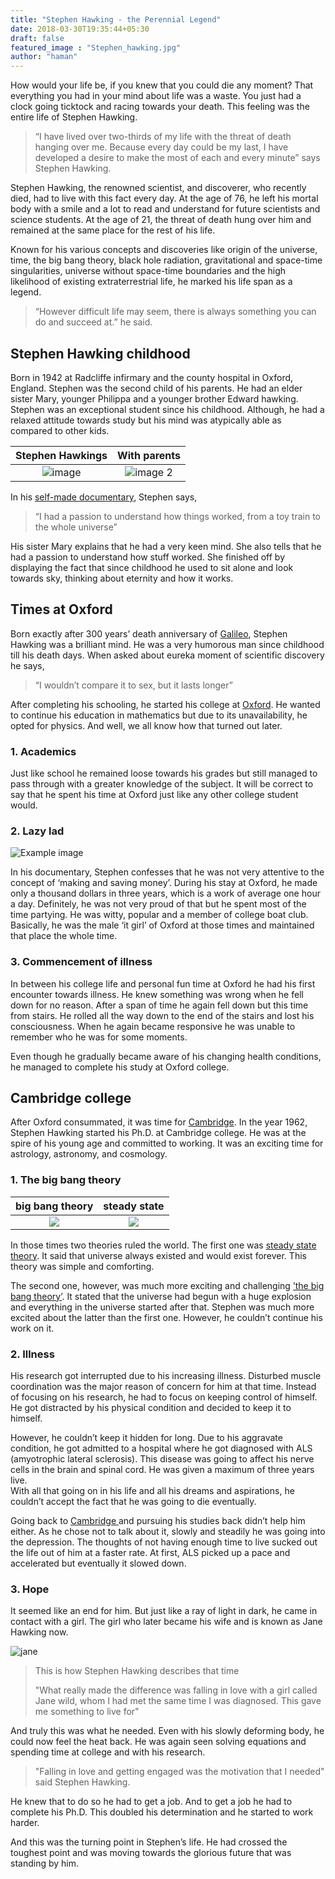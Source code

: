 ```yaml
---
title: "Stephen Hawking - the Perennial Legend"
date: 2018-03-30T19:35:44+05:30
draft: false
featured_image : "Stephen_hawking.jpg"
author: "haman"
---
```

How would your life be, if you knew that you could die any moment? That everything you had in your mind about life was a waste. You just had a clock going ticktock and racing towards your death. This feeling was the entire life of Stephen Hawking.

<blockquote>“I have lived over two-thirds of my life with the threat of death hanging over me. Because every day could be my last, I have developed a desire to make the most of each and every minute”
says Stephen Hawking.</blockquote>

Stephen Hawking, the renowned scientist, and discoverer, who recently died, had to live with this fact every day. At the age of 76, he left his mortal body with a smile and a lot to read and understand for future scientists and science students. At the age of 21, the threat of death hung over him and remained at the same place for the rest of his life.

Known for his various concepts and discoveries like origin of the universe, time, the big bang theory, black hole radiation, gravitational and space-time singularities, universe without space-time boundaries and the high likelihood of existing extraterrestrial life, he marked his life span as a legend. 

<blockquote>“However difficult life may seem, there is always something you can do and succeed at.”
 he said.</blockquote>


<h2>Stephen Hawking childhood</h2>

<p>Born in 1942 at Radcliffe infirmary and the county hospital in Oxford, England. Stephen was the second child of his parents. He had an elder sister Mary, younger Philippa and a younger brother Edward hawking. Stephen was an exceptional student since his childhood. Although, he had a relaxed attitude towards study but his mind was atypically able as compared to other kids.</p>

   Stephen Hawkings        |  With parents
:-------------------------:|:-------------------------:
![image](/blog/images/child.jpg)  |  ![image 2](/blog/images/young-stephen-hawking-1.jpg)
 In his [self-made documentary](https://www.youtube.com/watch?v=7NN2vsNgbZs
), Stephen says,

<blockquote>“I had a passion to understand how things worked, from a toy train to the whole universe”</blockquote>

<p>His sister Mary explains that he had a very keen mind. She also tells that he had a passion to understand how stuff worked. She finished off by displaying the fact that since childhood he used to sit alone and look towards sky, thinking about eternity and how it works.</p>


<h2>Times at Oxford</h2>

<p>Born exactly after 300 years’ death anniversary of 
	<a href="https://en.wikipedia.org/wiki/Galileo_Galilei" alt="scientist">Galileo</a>, Stephen Hawking was a brilliant mind. He was a very humorous man since childhood till his death days. 
When asked about eureka moment of scientific discovery he says,</p>

<blockquote>“I wouldn’t compare it to sex, but it lasts longer”</blockquote>

<p>After completing his schooling, he started his college at
<a href="http://www.ox.ac.uk/" alt="college 1" >Oxford</a>. He wanted to continue his education in mathematics but due to its unavailability, he opted for physics.
And well, we all know how that turned out later.</p>

<h3> 1.	Academics</h3>

<p>Just like school he remained loose towards his grades but still managed to pass through with a greater knowledge of the subject. It will be correct to say that he spent his time at Oxford just like any other college student would.</p>

<h3> 2.	Lazy lad</h3>

![Example image](/blog/images/stephen7.jpg)
<p>In his documentary, Stephen confesses that he was not very attentive to the concept of ‘making and saving money’. During his stay at Oxford, he made only a thousand dollars in three years, which is a work of average one hour a day. Definitely, he was not very proud of that but he spent most of the time partying. He was witty, popular and a member of college boat club.
<br>
Basically, he was the male ‘it girl’ of Oxford at those times and maintained that place the whole time.</p>


<h3> 3.	Commencement of illness</h3>

<p>In between his college life and personal fun time at Oxford he had his first encounter towards illness. He knew something was wrong when he fell down for no reason.  After a span of time he again fell down but this time from stairs. He rolled all the way down to the end of the stairs and lost his consciousness. When he again became responsive he was unable to remember who he was for some moments.<br>

Even though he gradually became aware of his changing health conditions, he managed to complete his study at Oxford college.</p>

<h2>Cambridge college</h2>
 
<p>After Oxford consummated, it was time for <a href="https://www.cam.ac.uk/" alt="college 2">Cambridge</a>. In the year 1962, Stephen Hawking started his Ph.D. at Cambridge college. He was at the spire of his young age and committed to working. It was an exciting time for astrology, astronomy, and cosmology.</p>


<h3> 1.	The big bang theory</h3>


   big bang theory         |      steady state
:-------------------------:|:-------------------------:
![](/blog/images/steady.jpeg)  |  ![](/blog/images/big.jpeg)

<p>In those times two theories ruled the world. The first one was <a href="https://en.wikipedia.org/wiki/Steady_State_theory" alt="theory 1">steady state theory</a>. It said that universe always existed and would exist forever. This theory was simple and comforting. <br></p>

<p>The second one, however, was much more exciting and challenging <a href="https://en.wikipedia.org/wiki/The_Big_Bang_Theory" alt="theory 2">’the big bang theory’</a>. It stated that the universe had begun with a huge explosion and everything in the universe started after that.
Stephen was much more excited about the latter than the first one. However, he couldn’t continue his work on it.</p>


<h3> 2.	Illness</h3>

<p>His research got interrupted due to his increasing illness. Disturbed muscle coordination was the major reason of concern for him at that time. Instead of focusing on his research, he had to focus on keeping control of himself. He got distracted by his physical condition and decided to keep it to himself.</p>

<p>However, he couldn’t keep it hidden for long. Due to his aggravate condition, he got admitted to a hospital where he got diagnosed with ALS (amyotrophic lateral sclerosis). This disease was going to affect his nerve cells in the brain and spinal cord. He was given a maximum of three years live.<br>
With all that going on in his life and all his dreams and aspirations, he couldn’t accept the fact that he was going to die eventually. </p>

<p>Going back to <a href="https://www.cam.ac.uk/" alt="repeat">Cambridge </a> and pursuing his studies back didn’t help him either. As he chose not to talk about it, slowly and steadily he was going into the depression. The thoughts of not having enough time to live sucked out the life out of him at a faster rate. At first, ALS picked up a pace and accelerated but eventually it slowed down.</p>

<h3> 3.	Hope </h3>


<p>It seemed like an end for him. But just like a ray of light in dark, he came in contact with a girl. The girl who later became his wife and is known as  Jane Hawking now.</p>

![jane](/blog/images/4396a7cad34313d41d88f29a19fa1b9b.jpg)

<blockquote>This is how Stephen Hawking describes that time <br>
	
"What really made the difference was falling in love with a girl called Jane wild, whom I had met the same time I was diagnosed. 
This gave me something to live for"</blockquote>

<p>And truly this was what he needed. Even with his slowly deforming body, he could now feel the heat back. He was again seen solving equations and spending time at college and with his research.</p>

<blockquote>"Falling in love and getting engaged was the motivation that I needed"
said Stephen Hawking. </blockquote>

<p>He knew that to do so he had to get a job. And to get a job he had to complete his Ph.D. This doubled his determination and he started to work harder.

And this was the turning point in Stephen’s life. He had crossed the toughest point and was moving towards the glorious future that was standing by him.</p>




